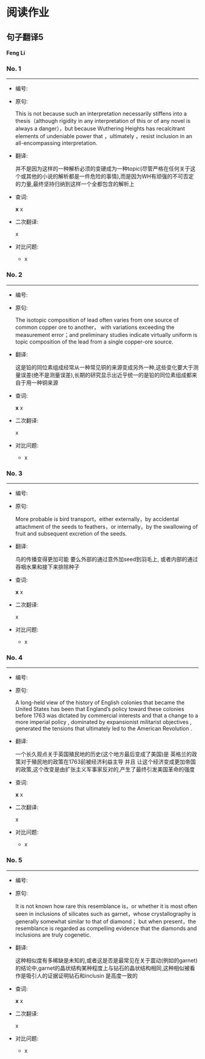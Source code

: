 # 阅读作业

## 句子翻译5

#### Feng Li

### No. 1

----



* 编号: 

* 原句: 

  This is not because such an interpretation necessarily stiffens into a thesis（although rigidity in
  any interpretation of this or of any novel is always a danger），but because Wuthering Heights
  has recalcitrant elements of undeniable power that ，ultimately ，resist inclusion in an
  all-encompassing interpretation. 

* 翻译:

  并不是因为这样的一种解析必须的变硬成为一种topic(尽管严格在任何关于这个或其他的小说的解析都是一件危险的事情),而是因为WH有顽强的不可否定的力量,最终坚持归纳到这样一个全都包含的解析上

* 查词:

  __x__ x

* 二次翻译:

  x



* 对比问题:
  * x

### No. 2

----



* 编号: 

* 原句: 

  The isotopic composition of lead often varies from one source of common copper ore to another，
  with variations exceeding the measurement error；and preliminary studies indicate virtually
  uniform is topic composition of the lead from a single copper-ore source. 

* 翻译:

  这是铅的同位素组成经常从一种常见铜的来源变成另外一种,这些变化要大于测量误差(绝不是测量误差),长期的研究显示出近乎统一的是铅的同位素组成都来自于用一种铜来源

* 查词:

  __x__ x

* 二次翻译:

  x



* 对比问题:
  * x

### No. 3

----



* 编号: 

* 原句: 

  More probable is bird transport，either externally，by accidental attachment of the seeds to
  feathers，or internally，by the swallowing of fruit and subsequent excretion of the seeds. 

* 翻译:

  鸟的传播变得更加可能  要么外部的通过意外加seed到羽毛上, 或者内部的通过吞咽水果和接下来排除种子

* 查词:

  __x__ x

* 二次翻译:

  x



* 对比问题:
  * x

### No. 4

----



* 编号: 

* 原句: 

  A long-held view of the history of English colonies that became the United States has been that England’s policy toward these colonies before 1763 was dictated by commercial interests and that a change to a more imperial policy , dominated by expansionist militarist objectives , generated the tensions that ultimately led to the American Revolution . 

* 翻译:

  一个长久观点关于英国殖民地的历史(这个地方最后变成了美国)是 英格兰的政策对于殖民地的政策在1763前被经济利益主导 并且 让这个经济变成更加帝国的政策,这个改变是由扩张主义军事家反对的,产生了最终引发美国革命的强度

  

* 查词:

  __x__ x

* 二次翻译:

  x



* 对比问题:
  * x

### No. 5

----



* 编号: 

* 原句: 

  It is not known how rare this resemblance is，or whether it is most often seen in inclusions of
  silicates such as garnet，whose crystallography is generally somewhat similar to that of diamond；
  but when present，the resemblance is regarded as compelling evidence that the diamonds and
  inclusions are truly cogenetic. 

* 翻译:

  这种相似度有多稀缺是未知的,或者这是否是最常见在关于震动(例如的garnet)的结论中,garnet的晶状结构某种程度上与钻石的晶状结构相同,这种相似被看作是吸引人的证据证明钻石和inclusin 是高度一致的

* 查词:

  __x__ x

* 二次翻译:

  x



* 对比问题:
  * x





